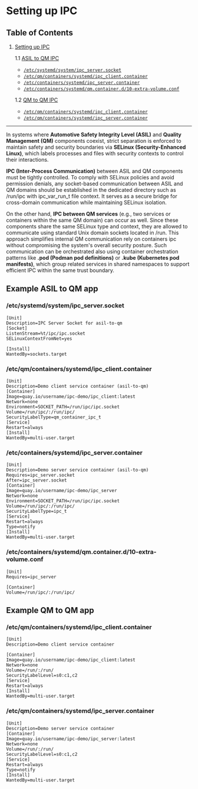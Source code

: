 # Setting up IPC

## Table of Contents

1. [Setting up IPC](#setting-up-ipc)

   1.1 [ASIL to QM IPC](#example-asil-to-qm-app)
   - [`/etc/systemd/system/ipc_server.socket`](#etcsystemdsystemipc_serversocket)
   - [`/etc/qm/containers/systemd/ipc_client.container`](#etcqmcontainerssystemdipc_clientcontainer)
   - [`/etc/containers/systemd/ipc_server.container`](#etccontainerssystemdipc_servercontainer)
   - [`/etc/containers/systemd/qm.container.d/10-extra-volume.conf`](#etccontainerssystemdqmcontainerd10-extra-volumeconf)

   1.2 [QM to QM IPC](#example-qm-to-qm-app)
   - [`/etc/qm/containers/systemd/ipc_client.container`](#etcqmcontainerssystemdipc_clientcontainer-1)
   - [`/etc/qm/containers/systemd/ipc_server.container`](#etcqmcontainerssystemdipc_servercontainer)

---

In systems where **Automotive Safety Integrity Level (ASIL)** and **Quality Management (QM)**
components coexist, strict separation is enforced to maintain safety and security boundaries via
**SELinux (Security-Enhanced Linux)**, which labels processes and files with security contexts
to control their interactions.

**IPC (Inter-Process Communication)** between ASIL and QM components must be tightly controlled.
To comply with SELinux policies and avoid permission denials, any socket-based communication
between ASIL and QM domains should be established in the dedicated directory such as /run/ipc
with ipc_var_run_t file context. It serves as a secure bridge for cross-domain communication
while maintaining SELinux isolation.

On the other hand, **IPC between QM services** (e.g., two services or containers within the same QM domain)
can occur as well. Since these components share the same SELinux type and context, they are allowed to
communicate using standard Unix domain sockets located in /run. This approach simplifies internal QM
communication rely on containers ipc without compromising the system's overall security posture. Such communication can be
orchestrated also using container orchestration patterns like **.pod (Podman pod definitions)** or
**.kube (Kubernetes pod manifests)**, which group related services in shared namespaces to support efficient
IPC within the same trust boundary.

## Example ASIL to QM app
<!-- markdownlint-disable MD024 -->
### /etc/systemd/system/ipc_server.socket

```console
[Unit]
Description=IPC Server Socket for asil-to-qm
[Socket]
ListenStream=%t/ipc/ipc.socket
SELinuxContextFromNet=yes

[Install]
WantedBy=sockets.target
```

### /etc/qm/containers/systemd/ipc_client.container

``` console
[Unit]
Description=Demo client service container (asil-to-qm)
[Container]
Image=quay.io/username/ipc-demo/ipc_client:latest
Network=none
Environment=SOCKET_PATH=/run/ipc/ipc.socket
Volume=/run/ipc/:/run/ipc/
SecurityLabelType=qm_container_ipc_t
[Service]
Restart=always
[Install]
WantedBy=multi-user.target
```

### /etc/containers/systemd/ipc_server.container

```console
[Unit]
Description=Demo server service container (asil-to-qm)
Requires=ipc_server.socket
After=ipc_server.socket
[Container]
Image=quay.io/username/ipc-demo/ipc_server
Network=none
Environment=SOCKET_PATH=/run/ipc/ipc.socket
Volume=/run/ipc/:/run/ipc/
SecurityLabelType=ipc_t
[Service]
Restart=always
Type=notify
[Install]
WantedBy=multi-user.target
```

### /etc/containers/systemd/qm.container.d/10-extra-volume.conf

```console
[Unit]
Requires=ipc_server

[Container]
Volume=/run/ipc/:/run/ipc/
```

## Example QM to QM app

### /etc/qm/containers/systemd/ipc_client.container

```console
[Unit]
Description=Demo client service container

[Container]
Image=quay.io/username/ipc-demo/ipc_client:latest
Network=none
Volume=/run/:/run/
SecurityLabelLevel=s0:c1,c2
[Service]
Restart=always
[Install]
WantedBy=multi-user.target
```

### /etc/qm/containers/systemd/ipc_server.container

```console
[Unit]
Description=Demo server service container
[Container]
Image=quay.io/username/ipc-demo/ipc_server:latest
Network=none
Volume=/run/:/run/
SecurityLabelLevel=s0:c1,c2
[Service]
Restart=always
Type=notify
[Install]
WantedBy=multi-user.target
```

<!-- markdownlint-disable MD024 -->
